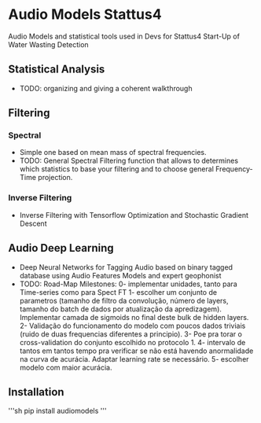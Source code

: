 # Audio Models Stattus4
Audio Models and statistical tools used in Devs for Stattus4 Start-Up of Water Wasting Detection

## Statistical Analysis

- TODO: organizing and giving a coherent walkthrough

## Filtering

### Spectral

- Simple one based on mean mass of spectral frequencies.
- TODO: General Spectral Filtering function that allows to determines which statistics to base your filtering and to choose general Frequency-Time projection.

### Inverse Filtering

- Inverse Filtering with Tensorflow Optimization and Stochastic Gradient Descent

## Audio Deep Learning

- Deep Neural Networks for Tagging Audio based on binary tagged database using Audio Features Models and expert geophonist
- TODO: Road-Map Milestones:
0- implementar unidades, tanto para Time-series como para Spect FT
1- escolher um conjunto de parametros (tamanho de filtro da convolução, número de layers, tamanho do batch de dados por atualização da apredizagem). Implementar camada de sigmoids no final deste bulk de hidden layers.
2- Validação do funcionamento do modelo com poucos dados triviais (ruido de duas frequencias diferentes a principio).
3- Poe pra torar o cross-validation do conjunto escolhido no protocolo 1.
4- intervalo de tantos em tantos tempo pra verificar se não está havendo anormalidade na curva de acurácia. Adaptar learning rate se necessário.
5- escolher modelo com maior acurácia.

## Installation

'''sh
pip install audiomodels
'''
